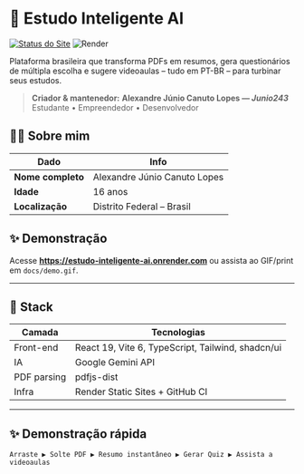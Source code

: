 # 🧠 Estudo Inteligente AI

[![Status do Site](https://img.shields.io/website?down_message=offline&up_message=online&url=https%3A%2F%2Festudo-inteligente-ai.onrender.com)](https://estudo-inteligente-ai.onrender.com)
![Render](https://img.shields.io/badge/Deploy-Render-blue)

Plataforma brasileira que transforma PDFs em resumos, gera questionários de múltipla escolha e sugere videoaulas – tudo em PT-BR – para turbinar seus estudos.

> **Criador & mantenedor:** **Alexandre Júnio Canuto Lopes — _Junio243_**  
> Estudante • Empreendedor • Desenvolvedor

## 🙋‍♂️ Sobre mim

| Dado | Info |
|------|------|
| **Nome completo** | Alexandre Júnio Canuto Lopes |
| **Idade** | 16 anos |
| **Localização** | Distrito Federal – Brasil |

## ✨ Demonstração

Acesse **https://estudo-inteligente-ai.onrender.com** ou assista ao GIF/print em `docs/demo.gif`.

---

## 🚀 Stack

| Camada       | Tecnologias                                         |
|--------------|-----------------------------------------------------|
| Front-end    | React 19, Vite 6, TypeScript, Tailwind, shadcn/ui   |
| IA           | Google Gemini API                                   |
| PDF parsing  | pdfjs-dist                                          |
| Infra        | Render Static Sites + GitHub CI                     |

---

## ✨ Demonstração rápida

```text
Arraste ▶ Solte PDF ▶ Resumo instantâneo ▶ Gerar Quiz ▶ Assista a videoaulas
```
